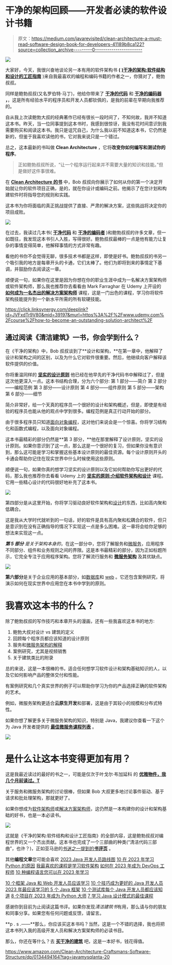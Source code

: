 # 干净的架构回顾——开发者必读的软件设计书籍

> 原文：<https://medium.com/javarevisited/clean-architecture-a-must-read-software-design-book-for-developers-41189b8ca122?source=collection_archive---------0----------------------->

[![](img/8a85b26f467d516671d2b1fb5ca4fa6d.png)](https://www.amazon.com/Clean-Architecture-Craftsmans-Software-Structure/dp/0134494164?tag=javamysqlanta-20)

大家好，今天，我很兴奋地谈论另一本有用的软件架构书 **(** [**)干净的架构:软件结构和设计的工匠指南**](https://www.amazon.com/Clean-Architecture-Craftsmans-Software-Structure/dp/0134494164?tag=javamysqlanta-20) )来自我最喜欢的编程和编码书籍的作者之一，你猜对了，鲍勃叔叔。

同样是鲍勃叔叔(又名罗伯特·马丁)，他给你带来了 [**干净的代码**](http://www.amazon.com/Clean-Code-Handbook-Software-Craftsmanship/dp/0132350882?tag=javamysqlanta-20) 和 [**干净的编码器**](https://www.amazon.com/Clean-Coder-Conduct-Professional-Programmers/dp/0137081073?tag=javamysqlanta-20) **，**，这是所有经验水平的程序员和开发人员都钦佩的，是我的前辈在早期向我推荐的。

自从我上次读鲍勃大叔的经典著作已经有很长一段时间了，不知何故，我并不知道这本书。昨天，当一位同事提到这本书时，我感到很惊讶，我没有花时间意识到我需要购买和阅读这本书。我只是诅咒自己，为什么我以前不知道这本书，它仍然是新的，但鉴于我喜欢读他的书，它对我来说只是一个错过。

总之，这本最新的书叫做 **Clean Architecture** ，它将**改变你如何编写和测试你的程序**。

> 正如鲍勃叔叔所说，“让一个程序运行起来并不需要大量的知识和技能。”但是做好这件事很难。

在 [**Clean Architecture 的书**](https://www.amazon.com/Clean-Architecture-Craftsmans-Software-Structure/dp/0134494164?tag=javamysqlanta-20) 中，Bob 叔叔向你展示了如何从你的第一个决定开始就让你的软件项目正确，是的，就在你设计或编码之前。他揭示了在您计划和构建软件时将指导您的规则和实践。

这本书为你将面临的真正挑战提供了直接、严肃的解决方案，这些挑战将决定你的项目成败。

[![](img/abdfb2569cd7050b0b22c6c80929dd5c.png)](https://www.amazon.com/Clean-Architecture-Craftsmans-Software-Structure/dp/0134494164?tag=javamysqlanta-20)

在过去，我读过几本书( [**干净代码**](/javarevisited/clean-code-a-must-read-coding-book-for-programmers-9dc80494d27c) 和 [**干净的编码者**](http://www.java67.com/2018/01/10-must-read-books-for-coders-of-all-level.html) )和鲍勃叔叔的许多文章，但一如既往，我发现这本书引人入胜，写得很好。鲍勃叔叔最棒的一点是他有能力让复杂的事情变得简单，他解释事情的方式非常有趣。

看他的书你不会觉得无聊，很多技术书都是这样，即使是好书。鲍勃叔叔的书另一个吸引我的地方是每章开头的卡通，它们太棒了。他们为即将到来的事情定下基调，并鼓励你去阅读这一章。

顺便说一句，如果你在这里是因为你想在你的职业生涯中成为一名解决方案架构师或软件架构师，那么我也推荐你去看看由 Mark Farraghar 在 Udemy 上开设的 [**如何成为一名杰出的解决方案架构师**](https://click.linksynergy.com/deeplink?id=JVFxdTr9V80&mid=39197&murl=https%3A%2F%2Fwww.udemy.com%2Fcourse%2Fhow-to-become-an-outstanding-solution-architect%2F) 课程，这是一门出色的课程，学习你将软件架构技能提升到一个新水平所需的所有软硬技能。

<https://click.linksynergy.com/deeplink?id=JVFxdTr9V80&mid=39197&murl=https%3A%2F%2Fwww.udemy.com%2Fcourse%2Fhow-to-become-an-outstanding-solution-architect%2F>  

## 通过阅读《清洁建筑》一书，你会学到什么？

在《干净的架构》中，Bob 叔叔谈到了**设计和架构，**在第一章中，他解释了设计和架构之间的区别，以及为什么它对软件很重要。然后，他继续向客户解释该软件提供的价值。

你将重温同样的 [**坚实的设计原则**](https://pluralsight.pxf.io/c/1193463/424552/7490?u=https%3A%2F%2Fwww.pluralsight.com%2Fcourses%2Fprinciples-oo-design) 他已经在他早先的干净代码书中解释过了，但是这次他更深入一点。这本书结构合理，分为六个部分:
第 1 部分——简介
第 2 部分——编程范例
第 3 部分——设计原则
第 4 部分——组件原则
第 5 部分——架构
第 6 部分——细节

简介非常好，给一个天真的程序员一个很好的设计和架构概述，但是，即使是有经验的程序员也能从他的观点中学到很多。编程范例是真正行动开始的部分。

由于很多程序员只知道[面向对象编程](/swlh/5-free-object-oriented-programming-online-courses-for-programmers-156afd0a3a73)，这对他们来说会是一个惊喜。你将学习结构化和函数式编程，以及面向对象编程。

这本书最精彩的部分仍然是**第 3 部分，**他在那里解释了设计原则，坚实的设计原则。如果你意识到了这一点，那么这是一个很好的复习，但如果你没有意识到，那么这可能是学习和掌握这些基本设计原则的最佳资源。每个设计原则开头的卡通会帮助你记住在现实世界中什么时候使用这些原则。

顺便说一句，如果你真的想学习坚实的设计原则以及它如何帮助你写出更好的代码，那么我也推荐你去看看 Udemy 上的 [**坚实的原则:介绍软件架构和设计**](https://click.linksynergy.com/deeplink?id=JVFxdTr9V80&mid=39197&murl=https%3A%2F%2Fwww.udemy.com%2Fcourse%2Fsolid-design%2F) 课程。它用一些精心设计的代码很好地补充了这本书。

[![](img/b6bbdeb89f037ffb4e7059daa35bf4af.png)](https://click.linksynergy.com/deeplink?id=JVFxdTr9V80&mid=39197&murl=https%3A%2F%2Fwww.udemy.com%2Fcourse%2Fsolid-design%2F)

第四部分是从这里开始，你将学习驱动良好软件架构和[设计](https://javarevisited.blogspot.com/2018/02/top-5-java-design-pattern-courses-for-developers.html)的东西，比如高内聚和低耦合。

这是我从大学时代就听到的一句话，好的软件是具有高内聚和松耦合的软件，但只是意识到在没有正确指导的情况下实现这一点是多么困难。这一章将会给你足够的想法来实现这一点。

***第 5 部分*** *是关于架构本身的*，在这一部分中，您将了解服务和[微服务](https://javarevisited.blogspot.com/2018/02/top-5-spring-microservices-courses-with-spring-boot-and-spring-cloud.html)，应用程序不同部分、组件和业务规则之间的界限。这是本书最精彩的部分，因为正如标题所示，它完全专注于应用程序架构。您将了解流行服务和 [**微服务架构**](https://click.linksynergy.com/fs-bin/click?id=JVFxdTr9V80&subid=0&offerid=323058.1&type=10&tmpid=14538&RD_PARM1=https%3A%2F%2Fwww.udemy.com%2Fmicroservices-software-architecture-patterns-and-techniques%2F) 及其优缺点。

[![](img/177db283ec30bbedd1782e295d50b830.png)](https://click.linksynergy.com/fs-bin/click?id=JVFxdTr9V80&subid=0&offerid=323058.1&type=10&tmpid=14538&RD_PARM1=https%3A%2F%2Fwww.udemy.com%2Fmicroservices-software-architecture-patterns-and-techniques%2F)

**第六部分**是关于企业应用的基本部分，如[数据库](https://javarevisited.blogspot.com/2018/05/top-5-sql-and-database-courses-to-learn-online.html)和 [web](https://javarevisited.blogspot.com/2018/04/top-5-java-frameworks-to-learn-in-2018_27.html#axzz5DmwFLA1K) 。它还包含案例研究，将演示如何在现实世界中应用您在本书中学到的原则。

# 我喜欢这本书的什么？

除了鲍勃叔叔的写作技巧和本章开头的漫画，还有一些我喜欢这本书的地方:

1.  鲍勃大叔对设计 vs 建筑的定义
2.  回顾每个程序员都应该知道的设计原则
3.  服务和[微服务架构的解释](https://javarevisited.blogspot.com/2021/09/microservices-design-patterns-principles.html)
4.  案例研究，尤其是视频销售
5.  关于建筑类比的附录

总的来说，这是一本很棒的书，适合任何想学习软件设计和架构基础知识的人，以及它如何影响产品的整体交付和性能。

有案例研究和几个真实世界的例子可以帮助你学习为你的产品选择正确的软件架构的艺术。

例如，微服务架构更适合**云原生开发**和部署，这是由于其较小的规模和分布式特性。

如果你想了解更多关于微服务架构的知识，特别是 Java，我建议你查看一下这个为 Java 开发者提供的 [**最佳微服务课程列表**](/javarevisited/top-5-courses-to-learn-microservices-in-java-and-spring-framework-e9fed1ba804d) 。

[![](img/7a43408be8fc22750e159af6cc381ce2.png)](https://click.linksynergy.com/fs-bin/click?id=JVFxdTr9V80&subid=0&offerid=323058.1&type=10&tmpid=14538&RD_PARM1=https%3A%2F%2Fwww.udemy.com%2Fmicroservices-software-architecture-patterns-and-techniques%2F)

# 是什么让这本书变得更加有用？

这是我最近读过的最好的书之一，可能是仅次于叶戈尔·布加延科 的 [**优雅物件，我几个月前读过。T**](https://www.amazon.com/Elegant-Objects-1-Yegor-Bugayenko/dp/1519166915/?tag=javamysqlanta-20)

关于服务和微服务架构的讨论很棒，但如果 Bob 大叔更多地讨论事件驱动、基于请求和批处理架构，那就更好了。

如果你想成为[软件架构师](https://javarevisited.blogspot.com/2018/02/5-must-read-books-to-become-software-architect-solution.html)或[解决方案架构师](https://javarevisited.blogspot.com/2019/08/how-to-crack-aws-certified-solution-architect-exam.html)，这仍然是一本构建你的设计和架构基础的好书，也是一本必读书。

[![](img/1b2af28970d776cb16338842aa4cc143.png)](https://www.amazon.com/Elegant-Objects-1-Yegor-Bugayenko/dp/1519166915/?tag=javamysqlanta-20)

这就是《干净的架构:软件结构和设计工匠指南》的全部内容，这是鲍勃叔叔对编程世界的又一个杰出贡献。这本书也完成了一个三部曲的种类(“清洁代码三部曲”，也许？)，正如亚马逊的[书迷之一提到的**书评页**](https://www.amazon.com/Clean-Architecture-Craftsmans-Software-Structure/dp/0134494164?tag=javamysqlanta-20) 。

其他**编程文章**您可能会喜欢
[2023 Java 开发人员路线图](https://javarevisited.blogspot.com/2019/10/the-java-developer-roadmap.html)
[10 在 2023 年学习 Python 的原因](https://javarevisited.blogspot.com/2018/05/10-reasons-to-learn-python-programming.html)
[我最喜欢的课程是学习软件架构](/javarevisited/top-5-courses-to-learn-software-architecture-in-2020-best-of-lot-5d34ebc52e9)
[如何在 2023 年成为 DevOps 工程师](https://javarevisited.blogspot.com/2018/09/the-2018-devops-roadmap-your-guide-to-become-DevOps-Engineer.html)
[10 种编程语言您可以在 2023 年学习](http://www.java67.com/2017/12/10-programming-languages-to-learn-in.html)

[10 个框架 Java 和 Web 开发人员应该学习](http://javarevisited.blogspot.sg/2018/01/10-frameworks-java-and-web-developers-should-learn.html)
[10 个技巧成为更好的 Java 开发人员](http://javarevisited.blogspot.sg/2018/05/10-tips-to-become-better-java-developer.html)
[2023 年最应该学习的 5 个 Java 框架](http://javarevisited.blogspot.sg/2018/04/top-5-java-frameworks-to-learn-in-2018_27.html)
[10 个测试库每个 Java 开发人员都应该知道](https://javarevisited.blogspot.sg/2018/01/10-unit-testing-and-integration-tools-for-java-programmers.html)
[8 个项目在 2023 年成为 Python 大师](/javarevisited/8-projects-you-can-buil-to-learn-python-in-2020-251dd5350d56)
[7 学习 Java 设计模式的最佳课程](/javarevisited/7-best-online-courses-to-learn-object-oriented-design-pattern-in-java-749b6399af59)

感谢你到目前为止阅读这篇书评。如果你发现*清洁建筑书*有用，那么请与你的朋友和同事分享。如果您有任何问题或反馈，请留言。

**p . s .——**那么，你应该买这本书吗？当然，这是一个不错的选择，我也将把这本书列入我的高级开发人员和解决方案架构师的必读书目。

那么，你还在等什么？去 [**买干净的建筑**](https://www.amazon.com/Clean-Architecture-Craftsmans-Software-Structure/dp/0134494164?tag=javamysqlanta-20) 吧，这是一本好书，钱花得值。

<https://www.amazon.com/Clean-Architecture-Craftsmans-Software-Structure/dp/0134494164?tag=javamysqlanta-20> 